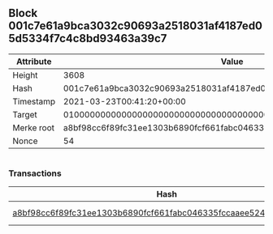 ## Block 001c7e61a9bca3032c90693a2518031af4187ed05d5334f7c4c8bd93463a39c7

Attribute | Value
--- | ---
Height | 3608
Hash | 001c7e61a9bca3032c90693a2518031af4187ed05d5334f7c4c8bd93463a39c7
Timestamp | 2021-03-23T00:41:20+00:00
Target | 0100000000000000000000000000000000000000000000000000000000000000
Merke root | a8bf98cc6f89fc31ee1303b6890fcf661fabc046335fccaaee52470aee97b303
Nonce | 54

```

```

### Transactions

Hash | Amount
--- | ---
[a8bf98cc6f89fc31ee1303b6890fcf661fabc046335fccaaee52470aee97b303](a8bf98cc6f89fc31ee1303b6890fcf661fabc046335fccaaee52470aee97b303.md) | 10.00000000 SKEPTI 
